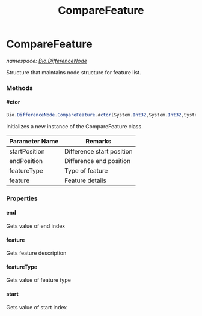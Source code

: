 ﻿---
title: CompareFeature
---

# CompareFeature
_namespace: [Bio.DifferenceNode](N-Bio.DifferenceNode.html)_

Structure that maintains node structure for feature list.

### Methods

#### #ctor
```csharp
Bio.DifferenceNode.CompareFeature.#ctor(System.Int32,System.Int32,System.String,System.String)
```
Initializes a new instance of the CompareFeature class.

|Parameter Name|Remarks|
|--------------|-------|
|startPosition|Difference start position|
|endPosition|Difference end position|
|featureType|Type of feature|
|feature|Feature details|




### Properties

#### end
Gets value of end index
#### feature
Gets feature description
#### featureType
Gets value of feature type
#### start
Gets value of start index

